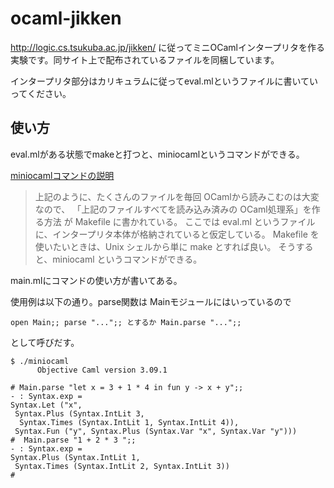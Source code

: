 # ocaml-jikken

http://logic.cs.tsukuba.ac.jp/jikken/ に従ってミニOCamlインタープリタを作る実験です。同サイト上で配布されているファイルを同梱しています。

インタープリタ部分はカリキュラムに従ってeval.mlというファイルに書いていってください。

## 使い方

eval.mlがある状態でmakeと打つと、miniocamlというコマンドができる。

[miniocamlコマンドの説明](http://logic.cs.tsukuba.ac.jp/jikken/parse.html)

> 上記のように、たくさんのファイルを毎回 OCamlから読みこむのは大変なので、 「上記のファイルすべてを読み込み済みの OCaml処理系」を作る方法 が Makefile に書かれている。 ここでは eval.ml というファイルに、インタープリタ本体が格納されていると仮定している。 Makefile を使いたいときは、Unix シェルから単に make とすれば良い。 そうすると、miniocaml というコマンドができる。

main.mlにコマンドの使い方が書いてある。

>
使用例は以下の通り。parse関数は Mainモジュールにはいっているので
>
    open Main;; parse "...";; とするか Main.parse "...";;
>
として呼びだす。
>
    $ ./miniocaml
          Objective Caml version 3.09.1
>
    # Main.parse "let x = 3 + 1 * 4 in fun y -> x + y";;
    - : Syntax.exp =
    Syntax.Let ("x",
     Syntax.Plus (Syntax.IntLit 3,
      Syntax.Times (Syntax.IntLit 1, Syntax.IntLit 4)),
     Syntax.Fun ("y", Syntax.Plus (Syntax.Var "x", Syntax.Var "y")))
    #  Main.parse "1 + 2 * 3 ";;
    - : Syntax.exp =
    Syntax.Plus (Syntax.IntLit 1,
     Syntax.Times (Syntax.IntLit 2, Syntax.IntLit 3))
    #
